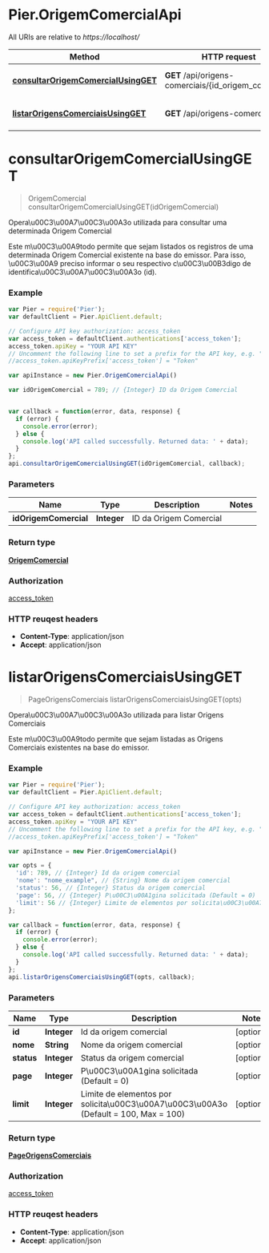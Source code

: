 # Pier.OrigemComercialApi

All URIs are relative to *https://localhost/*

Method | HTTP request | Description
------------- | ------------- | -------------
[**consultarOrigemComercialUsingGET**](OrigemComercialApi.md#consultarOrigemComercialUsingGET) | **GET** /api/origens-comerciais/{id_origem_comercial} | Opera\u00C3\u00A7\u00C3\u00A3o utilizada para consultar uma determinada Origem Comercial
[**listarOrigensComerciaisUsingGET**](OrigemComercialApi.md#listarOrigensComerciaisUsingGET) | **GET** /api/origens-comerciais | Opera\u00C3\u00A7\u00C3\u00A3o utilizada para listar Origens Comerciais


<a name="consultarOrigemComercialUsingGET"></a>
# **consultarOrigemComercialUsingGET**
> OrigemComercial consultarOrigemComercialUsingGET(idOrigemComercial)

Opera\u00C3\u00A7\u00C3\u00A3o utilizada para consultar uma determinada Origem Comercial

Este m\u00C3\u00A9todo permite que sejam listados os registros de uma determinada Origem Comercial existente na base do emissor. Para isso, \u00C3\u00A9 preciso informar o seu respectivo c\u00C3\u00B3digo de identifica\u00C3\u00A7\u00C3\u00A3o (id).

### Example
```javascript
var Pier = require('Pier');
var defaultClient = Pier.ApiClient.default;

// Configure API key authorization: access_token
var access_token = defaultClient.authentications['access_token'];
access_token.apiKey = "YOUR API KEY"
// Uncomment the following line to set a prefix for the API key, e.g. "Token" (defaults to null)
//access_token.apiKeyPrefix['access_token'] = "Token"

var apiInstance = new Pier.OrigemComercialApi()

var idOrigemComercial = 789; // {Integer} ID da Origem Comercial


var callback = function(error, data, response) {
  if (error) {
    console.error(error);
  } else {
    console.log('API called successfully. Returned data: ' + data);
  }
};
api.consultarOrigemComercialUsingGET(idOrigemComercial, callback);
```

### Parameters

Name | Type | Description  | Notes
------------- | ------------- | ------------- | -------------
 **idOrigemComercial** | **Integer**| ID da Origem Comercial | 

### Return type

[**OrigemComercial**](OrigemComercial.md)

### Authorization

[access_token](../README.md#access_token)

### HTTP reuqest headers

 - **Content-Type**: application/json
 - **Accept**: application/json

<a name="listarOrigensComerciaisUsingGET"></a>
# **listarOrigensComerciaisUsingGET**
> PageOrigensComerciais listarOrigensComerciaisUsingGET(opts)

Opera\u00C3\u00A7\u00C3\u00A3o utilizada para listar Origens Comerciais

Este m\u00C3\u00A9todo permite que sejam listadas as Origens Comerciais existentes na base do emissor.

### Example
```javascript
var Pier = require('Pier');
var defaultClient = Pier.ApiClient.default;

// Configure API key authorization: access_token
var access_token = defaultClient.authentications['access_token'];
access_token.apiKey = "YOUR API KEY"
// Uncomment the following line to set a prefix for the API key, e.g. "Token" (defaults to null)
//access_token.apiKeyPrefix['access_token'] = "Token"

var apiInstance = new Pier.OrigemComercialApi()

var opts = { 
  'id': 789, // {Integer} Id da origem comercial
  'nome': "nome_example", // {String} Nome da origem comercial
  'status': 56, // {Integer} Status da origem comercial
  'page': 56, // {Integer} P\u00C3\u00A1gina solicitada (Default = 0)
  'limit': 56 // {Integer} Limite de elementos por solicita\u00C3\u00A7\u00C3\u00A3o (Default = 100, Max = 100)
};

var callback = function(error, data, response) {
  if (error) {
    console.error(error);
  } else {
    console.log('API called successfully. Returned data: ' + data);
  }
};
api.listarOrigensComerciaisUsingGET(opts, callback);
```

### Parameters

Name | Type | Description  | Notes
------------- | ------------- | ------------- | -------------
 **id** | **Integer**| Id da origem comercial | [optional] 
 **nome** | **String**| Nome da origem comercial | [optional] 
 **status** | **Integer**| Status da origem comercial | [optional] 
 **page** | **Integer**| P\u00C3\u00A1gina solicitada (Default = 0) | [optional] 
 **limit** | **Integer**| Limite de elementos por solicita\u00C3\u00A7\u00C3\u00A3o (Default = 100, Max = 100) | [optional] 

### Return type

[**PageOrigensComerciais**](PageOrigensComerciais.md)

### Authorization

[access_token](../README.md#access_token)

### HTTP reuqest headers

 - **Content-Type**: application/json
 - **Accept**: application/json

